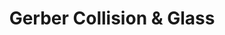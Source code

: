 ---
title: "Gerber Collision & Glass"
url: /tonawanda/gerber-collision-and-glass/
shop: car repair
---